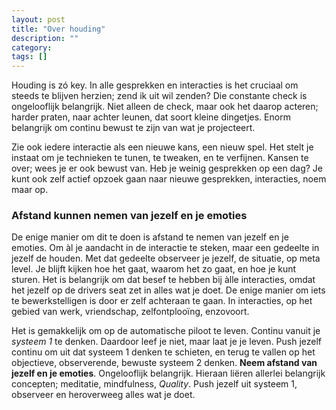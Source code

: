 ```yaml
---
layout: post
title: "Over houding"
description: ""
category: 
tags: []
---
```


Houding is zó key. In alle gesprekken en interacties is het cruciaal om steeds te blijven herzien; zend ik uit wil zenden? Die constante check is ongelooflijk belangrijk. Niet alleen de check, maar ook het daarop acteren; harder praten, naar achter leunen, dat soort kleine dingetjes. Enorm belangrijk om continu bewust te zijn van wat je projecteert. 

Zie ook iedere interactie als een nieuwe kans, een nieuw spel. Het stelt je instaat om je technieken te tunen, te tweaken, en te verfijnen. Kansen te over; wees je er ook bewust van. Heb je weinig gesprekken op een dag? Je kunt ook zelf actief opzoek gaan naar nieuwe gesprekken, interacties, noem maar op.

### Afstand kunnen nemen van jezelf en je emoties
De enige manier om dit te doen is afstand te nemen van jezelf en je emoties. Om àl je aandacht in de interactie te steken, maar een gedeelte in jezelf de houden. Met dat gedeelte observeer je jezelf, de situatie, op meta level. Je blijft kijken hoe het gaat, waarom het zo gaat, en hoe je kunt sturen. Het is belangrijk om dat besef te hebben bij àlle interacties, omdat het jezelf op de drivers seat zet in alles wat je doet. De enige manier om iets te bewerkstelligen is door er zelf achteraan te gaan. In interacties, op het gebied van werk, vriendschap, zelfontplooïng, enzovoort. 

Het is gemakkelijk om op de automatische piloot te leven. Continu vanuit je *systeem 1* te denken. Daardoor leef je niet, maar laat je je leven. Push jezelf continu om uit dat systeem 1 denken te schieten, en terug te vallen op het objectieve, observerende, bewuste systeem 2 denken. **Neem afstand van jezelf en je emoties**. Ongelooflijk belangrijk. Hieraan liëren allerlei belangrijk concepten; meditatie, mindfulness, *Quality*. Push jezelf uit systeem 1, observeer en heroverweeg alles wat je doet. 

